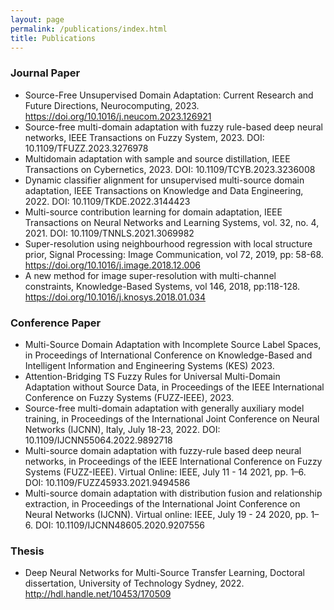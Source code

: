 ```yaml
---
layout: page
permalink: /publications/index.html
title: Publications
---
```


### Journal Paper

- Source-Free Unsupervised Domain Adaptation: Current Research and Future Directions,
Neurocomputing, 2023.
https://doi.org/10.1016/j.neucom.2023.126921
- Source-free multi-domain adaptation with fuzzy rule-based deep neural networks,
IEEE Transactions on Fuzzy System, 2023.
DOI: 10.1109/TFUZZ.2023.3276978
- Multidomain adaptation with sample and source distillation,
IEEE Transactions on Cybernetics, 2023. 
DOI: 10.1109/TCYB.2023.3236008
- Dynamic classifier alignment for unsupervised multi-source domain adaptation,
IEEE Transactions on Knowledge and Data Engineering, 2022.
DOI: 10.1109/TKDE.2022.3144423
- Multi-source contribution learning for domain adaptation,
IEEE Transactions on Neural Networks and Learning Systems, vol. 32, no. 4, 2021.
DOI: 10.1109/TNNLS.2021.3069982
- Super-resolution using neighbourhood regression with local structure prior,
Signal Processing: Image Communication, vol 72, 2019, pp: 58-68.
https://doi.org/10.1016/j.image.2018.12.006
- A new method for image super-resolution with multi-channel constraints,
Knowledge-Based Systems, vol 146, 2018, pp:118-128.
https://doi.org/10.1016/j.knosys.2018.01.034




### Conference Paper

- Multi-Source Domain Adaptation with Incomplete Source Label Spaces,
in Proceedings of International Conference on Knowledge-Based and Intelligent Information and Engineering Systems (KES) 2023.
- Attention-Bridging TS Fuzzy Rules for Universal Multi-Domain Adaptation without Source Data,
in Proceedings of the IEEE International Conference on Fuzzy Systems (FUZZ-IEEE), 2023.
- Source-free multi-domain adaptation with generally auxiliary model training,
in Proceedings of the International Joint Conference on Neural Networks (IJCNN), Italy, July 18-23, 2022. 
DOI: 10.1109/IJCNN55064.2022.9892718
- Multi-source domain adaptation with fuzzy-rule based deep neural networks,
in Proceedings of the IEEE International Conference on Fuzzy Systems (FUZZ-IEEE). Virtual Online: IEEE, July 11 - 14 2021, pp. 1–6. 
DOI: 10.1109/FUZZ45933.2021.9494586
- Multi-source domain adaptation with distribution fusion and relationship extraction,
in Proceedings of the International Joint Conference on Neural Networks (IJCNN). Virtual online: IEEE, July 19 - 24 2020, pp. 1–6.
DOI: 10.1109/IJCNN48605.2020.9207556

### Thesis
- Deep Neural Networks for Multi-Source Transfer Learning, Doctoral dissertation, University of Technology Sydney, 2022.
http://hdl.handle.net/10453/170509
